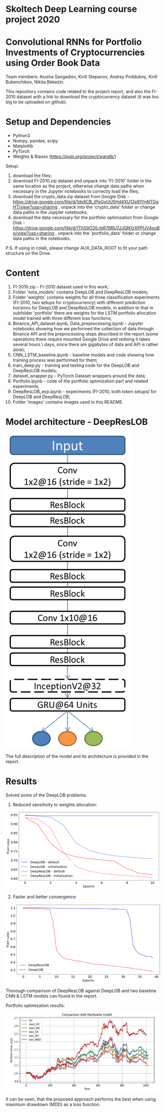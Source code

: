 # Skoltech Deep Learning course project 2020
# Convolutional RNNs for Portfolio Investments of Cryptocurrencies using Order Book Data

Team members: Aiusha Sangadiev, Kirill Stepanov, Andrey Poddubny, Kirill Bubenchikov, Nikita Bekezin.

This repository contains code related to the project report, and also the FI-2010 dataset with a link to download the cryptocurrency dataset (it was too big to be uploaded on github).

# Setup and Dependencies

+ Python3
+ Numpy, pandas, scipy
+ Matplotlib
+ PyTorch
+ Weights & Biases (https://pypi.org/project/wandb/)

Setup:
1) download the files;
2) download FI-2010.zip dataset and unpack into 'FI-2010' folder in the same location as the project, otherwise change data paths when necessary in the Jupyter notebooks to correctly load the files;
3) download the crypto_data.zip dataset from Google Disk - https://drive.google.com/file/d/1ds6CB_tPeGoUU5Hd4XU12e91YnNTOqHT/view?usp=sharing , unpack into the 'crypto_data' folder or change data paths in the Jupyter notebooks;
4) download the data necessary for the portfolio optimization from Google Disk - https://drive.google.com/file/d/1ThS9O2ILrbR76RU7JJQN1zXPPUV4ooBp/view?usp=sharing , unpack into the 'portfolio_data' folder or change data paths in the notebooks.

P.S. If using in colab, please change AUX_DATA_ROOT to fit your path structure on the Drive.

# Content

1) FI-2010.zip - FI-2010 dataset used in this work;
2) Folder 'sota_models' contains DeepLOB and DeepResLOB models;
3) Folder 'weights' contains weights for all three classification experiments (FI-2010, two setups for cryptocurrency) with different prediction horizons for DeepLOB and DeepResLOB models, in addition to that in subfolder 'portfolio' there are weights for the LSTM portfolio allocation model trained with three different loss functions;
4) Binance_API_dataset.ipynb, Data_preprocessing.ipynb - Jupyter notebooks showing how we performed the collection of data through Binance API and the preprocessing steps described in the report (some operations there require mounted Google Drive and redoing it takes several hours \ days, since there are gigabytes of data and API is rather slow);
5) CNN_LSTM_baseline.ipynb - baseline models and code showing how training process was performed for them;
6) train_deep.py - training and testing code for the DeepLOB and DeepResLOB models;
7) dataset_wrapper.py - PyTorch Dataset wrappers around the data;
8) Portfolio.ipynb - code of the portfolio optimization part and related experiments;
9) DeepResLOB_exp.ipynb - experiments (FI-2010, both token setups) for DeepLOB and DeepResLOB;
10) Folder 'images' contains images used in this README.

# Model architecture - DeepResLOB

![](/images/deep_res_lob.png)

The full description of the model and its architecture is provided in the report.

# Results

Solved some of the DeepLOB problems:
1) Reduced sensitivity to weights allocation:

![](/images/exp1.PNG)

2) Faster and better convergence:

![](/images/exp2.PNG)

Thorough comparison of DeepResLOB against DeepLOB and two baseline CNN & LSTM models can found in the report.

Portfolio optimization results:

![](/images/ready_markowitz.jpg)

It can be seen, that the proposed approach performs the best when using maximum drawdown (MDD) as a loss function.
